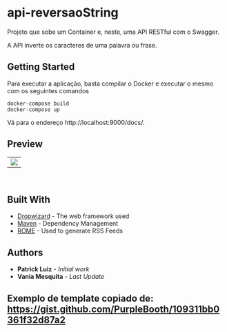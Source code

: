 # api-reversaoString

Projeto que sobe um Container e, neste, uma API RESTful com o Swagger.

A API inverte os caracteres de uma palavra ou frase.

## Getting Started

Para executar a aplicação, basta compilar o Docker e executar o mesmo com os seguintes comandos

```
docker-compose build
docker-compose up
```

Vá para o endereço http://localhost:9000/docs/.

## Preview

<table align="center">
   <tr>
    <td valign="top"><img src="preview.gif"> </td>
    
   </tr>
 </table>
 <br>
 

## Built With

* [Dropwizard](http://www.dropwizard.io/1.0.2/docs/) - The web framework used
* [Maven](https://maven.apache.org/) - Dependency Management
* [ROME](https://rometools.github.io/rome/) - Used to generate RSS Feeds

## Authors

* **Patrick Luiz** - *Initial work*
* **Vania Mesquita** - *Last Update*

## Exemplo de template copiado de: https://gist.github.com/PurpleBooth/109311bb0361f32d87a2
